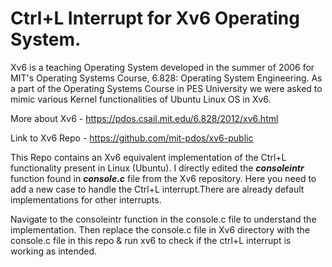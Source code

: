 # Ctrl+L Interrupt for Xv6 Operating System.

Xv6 is a teaching Operating System developed in the summer of 2006 for MIT's Operating Systems Course, 6.828: Operating System Engineering. As a part of the Operating Systems Course in PES University we were asked to mimic various Kernel functionalities  of Ubuntu Linux OS in Xv6.

More about Xv6 - https://pdos.csail.mit.edu/6.828/2012/xv6.html

Link to Xv6 Repo - https://github.com/mit-pdos/xv6-public

This Repo contains an Xv6 equivalent implementation of the Ctrl+L functionality present in Linux (Ubuntu). I directly edited the ***consoleintr*** function found in ***console.c*** file from the Xv6 repository. Here you need to add a new case to handle the Ctrl+L interrupt.There are already default implementations for other interrupts.

Navigate to the consoleintr function in the console.c file to understand the implementation. Then replace the console.c file in Xv6 directory with the console.c file in this repo & run xv6 to check if the ctrl+L interrupt is working as intended.
 
